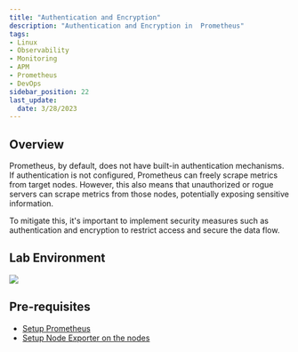 ```yaml
---
title: "Authentication and Encryption"
description: "Authentication and Encryption in  Prometheus"
tags: 
- Linux
- Observability
- Monitoring 
- APM
- Prometheus
- DevOps
sidebar_position: 22
last_update:
  date: 3/28/2023
---
```



## Overview

Prometheus, by default, does not have built-in authentication mechanisms. If authentication is not configured, Prometheus can freely scrape metrics from target nodes. However, this also means that unauthorized or rogue servers can scrape metrics from those nodes, potentially exposing sensitive information. 

To mitigate this, it's important to implement security measures such as authentication and encryption to restrict access and secure the data flow.


## Lab Environment 

<div class='img-center'>

![](/img/docs/prometheus=lab-environment.png) 

</div>



## Pre-requisites  

- [Setup Prometheus](/docs/018-Observability/010-Prometheus-and-Grafana/020-Installation.md)
- [Setup Node Exporter on the nodes](/docs/018-Observability/010-Prometheus-and-Grafana/021-Setting-up-Exporters.md)

